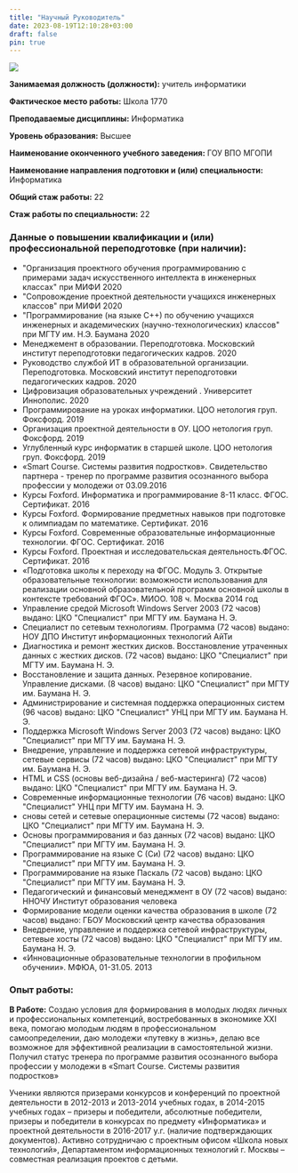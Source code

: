 ```yaml
---
title: "Научный Руководитель"
date: 2023-08-19T12:10:28+03:00
draft: false
pin: true
---
```

<!--more-->
![](/post/sergo.jpg)

**Занимаемая должность (должности):** учитель информатики

**Фактическое место работы:** Школа 1770

**Преподаваемые дисциплины:** Информатика

**Уровень образования:** Высшее

**Наименование оконченного учебного заведения:** ГОУ ВПО МГОПИ

**Наименование направления подготовки и (или) специальности:** Информатика

**Общий стаж работы:** 22

**Стаж работы по специальности:** 22

### Данные о повышении квалификации и (или) профессиональной переподготовке (при наличии):

- "Организация проектного обучения программированию с примерами задач искусственного интеллекта в инженерных классах" при МИФИ 2020
- "Сопровождение проектной деятельности учащихся инженерных классов" при МИФИ 2020
- "Программирование (на языке С++) по обучению учащихся инженерных и академических (научно-технологических) классов" при МГТУ им. Н.Э. Баумана 2020
- Менеджемент в образовании. Переподготовка. Московский институт переподготовки педагогических кадров. 2020
- Руководство службой ИТ в образовательной организации. Переподготовка. Московский институт переподготовки педагогических кадров. 2020
- Цифровизация образовательных учреждений . Университет Иннополис. 2020
- Программирование на уроках информатики. ЦОО нетология груп. Фоксфорд. 2019
- Организация проектной деятельности в ОУ. ЦОО нетология груп. Фоксфорд. 2019
- Углубленный курс информатик в старшей школе. ЦОО нетология груп. Фоксфорд. 2019
- «Smart Course. Системы развития подростков». Свидетельство партнера - тренер по программе развития осознанного выбора профессии у молодежи от 03.09.2016
- Курсы Foxford. Информатика и программирование 8-11 класс. ФГОС. Сертификат. 2016
- Курсы Foxford. Формирование предметных навыков при подготовке к олимпиадам по математике. Сертификат. 2016
- Курсы Foxford. Современные образовательные информационные технологии. ФГОС. Сертификат. 2016
- Курсы Foxford. Проектная и исследовательская деятельность.ФГОС. Сертификат. 2016
- «Подготовка школы к переходу на ФГОС. Модуль 3. Открытые образовательные технологии: возможности использования для реализации основной образовательной программ основной школы в контексте требований ФГОС». МИОО. 108 ч. Москва 2014 год
- Управление средой Microsoft Windows Server 2003 (72 часов)
выдано: ЦКО "Специалист" при МГТУ им. Баумана Н. Э.
- Специалист по сетевым технологиям. Программа (72 часов)
выдано: НОУ ДПО Институт информационных технологий АйТи
- Диагностика и ремонт жестких дисков. Восстановление утраченных данных с жестких дисков. (72 часов)
выдано: ЦКО "Специалист" при МГТУ им. Баумана Н. Э.
- Восстановление и защита данных. Резервное копирование. Управление дисками. (8 часов)
выдано: ЦКО "Специалист" при МГТУ им. Баумана Н. Э.
- Администрирование и системная поддержка операционных систем (96 часов) выдано: ЦКО "Специалист" УНЦ при МГТУ им. Баумана Н. Э.
- Поддержка Microsoft Windows Server 2003 (72 часов)
выдано: ЦКО "Специалист" при МГТУ им. Баумана Н. Э.
- Внедрение, управление и поддержка сетевой инфраструктуры, сетевые сервисы (72 часов)
выдано: ЦКО "Специалист" при МГТУ им. Баумана Н. Э.
- HTML и CSS (основы веб-дизайна / веб-мастеринга) (72 часов)
выдано: ЦКО "Специалист" при МГТУ им. Баумана Н. Э.
- Современные информационные технологии (76 часов)
выдано: ЦКО "Специалист" УНЦ при МГТУ им. Баумана Н. Э.
- сновы сетей и сетевые операционные системы (72 часов)
выдано: ЦКО "Специалист" при МГТУ им. Баумана Н. Э.
- Основы программирования и баз данных (72 часов)
выдано: ЦКО "Специалист" при МГТУ им. Баумана Н. Э.
- Программирование на языке С (Си) (72 часов)
выдано: ЦКО "Специалист" при МГТУ им. Баумана Н. Э.
- Программирование на языке Паскаль (72 часов)
выдано: ЦКО "Специалист" при МГТУ им. Баумана Н. Э.
- Педагогический и финансовый менеджмент в ОУ (72 часов)
выдано: ННОЧУ Институт образования человека
- Формирование модели оценки качества образования в школе (72 часов)
выдано: ГБОУ Московский центр качества образования
- Внедрение, управление и поддержка сетевой инфраструктуры, сетевые хосты (72 часов) выдано: ЦКО "Специалист" при МГТУ им. Баумана Н. Э.
- «Инновационные образовательные технологии в профильном обучении». МФЮА, 01-31.05. 2013

### Опыт работы:

**В Работе:**
Создаю условия для формирования в молодых людях личных и профессиональных компетенций, востребованных в экономике ХХI века,
помогаю молодым людям в профессиональном самоопределении,
даю молодежи «путевку в жизнь»,
делаю все возможное для эффективной реализации в самостоятельной жизни.
Получил статус тренера по программе развития осознанного выбора профессии у молодежи в «Smart Course. Системы развития подростков»

Ученики являются призерами конкурсов и конференций по проектной деятельности в 2012-2013 и 2013-2014 учебных годах, в 2014-2015 учебных годах – призеры и победители, абсолютные победители, призеры и победители в конкурсах по предмету «Информатика» и проектной деятельности в 2016-2017 у.г. (наличие подтверждающих документов).
Активно сотрудничаю с проектным офисом «Школа новых технологий», Департаментом информационных технологий г. Москвы – совместная реализация проектов с детьми.
